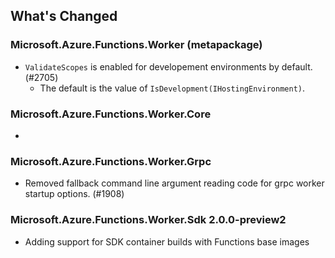 ## What's Changed

<!-- Please add your release notes in the following format:
- My change description (#PR/#issue)
-->

### Microsoft.Azure.Functions.Worker (metapackage) <version>

- `ValidateScopes` is enabled for developement environments by default. (#2705)
  - The default is the value of `IsDevelopment(IHostingEnvironment)`.

### Microsoft.Azure.Functions.Worker.Core <version>

- <entry>

### Microsoft.Azure.Functions.Worker.Grpc <version>

- Removed fallback command line argument reading code for grpc worker startup options. (#1908)

### Microsoft.Azure.Functions.Worker.Sdk 2.0.0-preview2

- Adding support for SDK container builds with Functions base images

